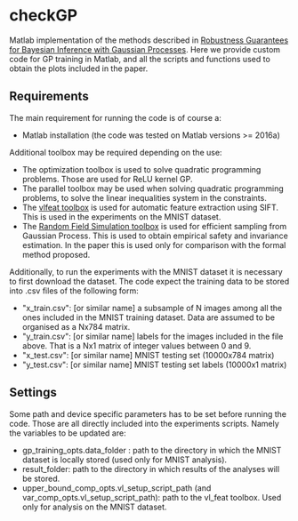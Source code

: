 # checkGP
Matlab implementation of the methods described in [Robustness Guarantees for Bayesian Inference with Gaussian Processes](https://arxiv.org/abs/1809.06452). Here we provide custom code for GP training in Matlab, and all the scripts and functions used to obtain the plots included in the paper.

## Requirements
The main requirement for running the code is of course a:
- Matlab installation (the code was tested on Matlab versions >= 2016a)

Additional toolbox may be required depending on the use:
- The optimization toolbox is used to solve quadratic programming problems. Those are used for ReLU kernel GP.
- The parallel toolbox may be used when solving quadratic programming problems, to solve the linear inequalities system in the constraints.
- The [vlfeat toolbox](http://www.vlfeat.org/install-matlab.html) is used for automatic feature extraction using SIFT. This is used in the experiments on the MNIST dataset.
- The [Random Field Simulation toolbox](https://uk.mathworks.com/matlabcentral/fileexchange/27613-random-field-simulation) is used for efficient sampling from Gaussian Process. This is used to obtain empirical safety and invariance estimation. In the paper this is used only for comparison with the formal method proposed. 

Additionally, to run the experiments with the MNIST dataset it is necessary to first download the dataset. The code expect the training data to be stored into .csv files of the following form:
- "x_train.csv": [or similar name] a subsample of N images among all the ones included in the MNIST training dataset. Data are assumed to be organised as a Nx784 matrix.
- "y_train.csv": [or similar name] labels for the images included in the file above. That is a Nx1 matrix of integer values between 0 and 9.
- "x_test.csv": [or similar name] MNIST testing set (10000x784 matrix)
- "y_test.csv": [or similar name] MNIST testing set labels (10000x1 matrix)

## Settings
Some path and device specific parameters has to be set before running the code. Those are all directly included into the experiments scripts. Namely the variables to be updated are:
- gp_training_opts.data_folder : path to the directory in which the MNIST dataset is locally stored (used only for MNIST analysis).
- result_folder: path to the directory in which results of the analyses will be stored.
- upper_bound_comp_opts.vl_setup_script_path (and var_comp_opts.vl_setup_script_path): path to the vl_feat toolbox. Used only for analysis on the MNIST dataset. 